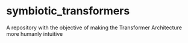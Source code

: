 # symbiotic_transformers
A repository with the objective of making the Transformer Architecture more humanly intuitive
